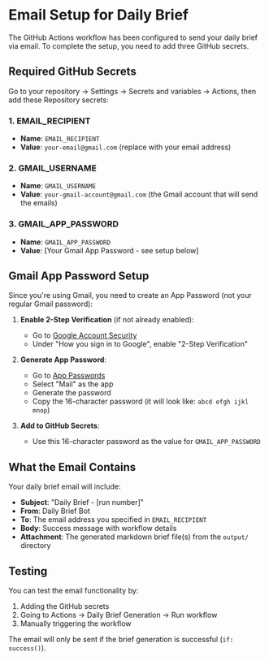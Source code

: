 # Email Setup for Daily Brief

The GitHub Actions workflow has been configured to send your daily brief via email. To complete the setup, you need to add three GitHub secrets.

## Required GitHub Secrets

Go to your repository → Settings → Secrets and variables → Actions, then add these Repository secrets:

### 1. EMAIL_RECIPIENT
- **Name**: `EMAIL_RECIPIENT`
- **Value**: `your-email@gmail.com` (replace with your email address)

### 2. GMAIL_USERNAME
- **Name**: `GMAIL_USERNAME`
- **Value**: `your-gmail-account@gmail.com` (the Gmail account that will send the emails)

### 3. GMAIL_APP_PASSWORD
- **Name**: `GMAIL_APP_PASSWORD`
- **Value**: [Your Gmail App Password - see setup below]

## Gmail App Password Setup

Since you're using Gmail, you need to create an App Password (not your regular Gmail password):

1. **Enable 2-Step Verification** (if not already enabled):
   - Go to [Google Account Security](https://myaccount.google.com/security)
   - Under "How you sign in to Google", enable "2-Step Verification"

2. **Generate App Password**:
   - Go to [App Passwords](https://myaccount.google.com/apppasswords)
   - Select "Mail" as the app
   - Generate the password
   - Copy the 16-character password (it will look like: `abcd efgh ijkl mnop`)

3. **Add to GitHub Secrets**:
   - Use this 16-character password as the value for `GMAIL_APP_PASSWORD`

## What the Email Contains

Your daily brief email will include:
- **Subject**: "Daily Brief - [run number]"
- **From**: Daily Brief Bot
- **To**: The email address you specified in `EMAIL_RECIPIENT`
- **Body**: Success message with workflow details
- **Attachment**: The generated markdown brief file(s) from the `output/` directory

## Testing

You can test the email functionality by:
1. Adding the GitHub secrets
2. Going to Actions → Daily Brief Generation → Run workflow
3. Manually triggering the workflow

The email will only be sent if the brief generation is successful (`if: success()`).